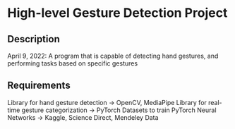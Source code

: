 # High-level Gesture Detection Project

## Description
April 9, 2022: A program that is capable of detecting hand gestures, and performing tasks based on specific gestures

## Requirements
Library for hand gesture detection -> OpenCV, MediaPipe
Library for real-time gesture categorization -> PyTorch
Datasets to train PyTorch Neural Networks -> Kaggle, Science Direct, Mendeley Data 
